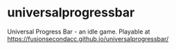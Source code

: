 # universalprogressbar
Universal Progress Bar - an idle game.
Playable at https://fusionsecondacc.github.io/universalprogressbar/

